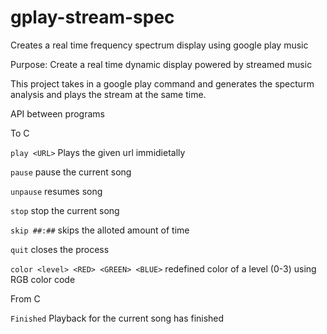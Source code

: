 # gplay-stream-spec
Creates a real time frequency spectrum display using google play music

Purpose: Create a real time dynamic display powered by streamed music

This project takes in a google play command and generates the specturm analysis and plays the stream at the same time.

API between programs

To C

```play <URL>```
Plays the given url immidietally

```pause```
pause the current song

```unpause```
resumes song

```stop```
stop the current song

```skip ##:##```
skips the alloted amount of time

```quit```
closes the process

```color <level> <RED> <GREEN> <BLUE>```
redefined color of a level (0-3) using RGB color code

From C

```Finished```
Playback for the current song has finished